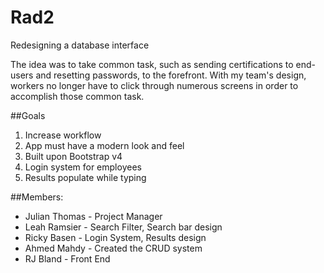 # Rad2
Redesigning a database interface


The idea was to take common task, such as sending certifications to end-users and resetting passwords, to the forefront. With my team's design, workers no longer have to click through numerous screens in order to accomplish those common task.


##Goals

1. Increase workflow
2. App must have a modern look and feel
3. Built upon Bootstrap v4
4. Login system for employees
5. Results populate while typing

##Members:

* Julian Thomas - Project Manager
* Leah Ramsier - Search Filter, Search bar design
* Ricky Basen - Login System, Results design
* Ahmed Mahdy - Created the CRUD system
* RJ Bland - Front End
